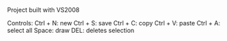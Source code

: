 Project built with VS2008

Controls:
Ctrl + N: new
Ctrl + S: save
Ctrl + C: copy
Ctrl + V: paste
Ctrl + A: select all
Space: draw
DEL: deletes selection

